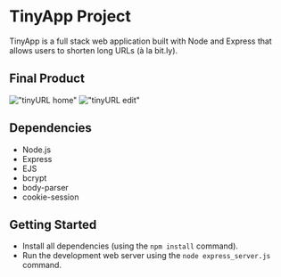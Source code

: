 # TinyApp Project

TinyApp is a full stack web application built with Node and Express that allows users to shorten long URLs (à la bit.ly).

## Final Product

!["tinyURL home"](https://github.com/DerangedMind/TinyURLWebApp/blob/master/docs/tinyURL_urlList.png?raw=true)
!["tinyURL edit"](https://github.com/DerangedMind/TinyURLWebApp/blob/master/docs/tinyURL_edit.png?raw=true)

## Dependencies

- Node.js
- Express
- EJS
- bcrypt
- body-parser
- cookie-session

## Getting Started

- Install all dependencies (using the `npm install` command).
- Run the development web server using the `node express_server.js` command.
